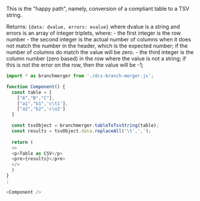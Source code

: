 This is the "happy path", namely, conversion of a compliant
table to a TSV string.

Returns: 
`{data: dvalue, errors: evalue}`
where dvalue is a string and errors is an array of integer triplets, where:
	- the first integer is the row number
	- the second integer is the actual number of columns 
    when it does not match the number in the header, 
    which is the expected number; 
    if the number of columns do match the value will be zero.
	- the third integer is the column number (zero based) 
    in the row where the value is not a string;
    if this is not the error on the row, then the value will be -1;

```js
import * as branchmerger from './dcs-branch-merger.js';

function Component() {
  const table = [
    ["A","B","C"],
    ["a1","b1",'c\t1'],
    ["a2","b2",'c\n2']
  ]

  const tsvObject = branchmerger.tableToTsvString(table);
  const results = tsvObject.data.replaceAll('\t',',');
  
  return (
  <>
  <p>Table as CSV</p>
  <pre>{results}</pre>
  </>
  )
}
;

<Component />
```